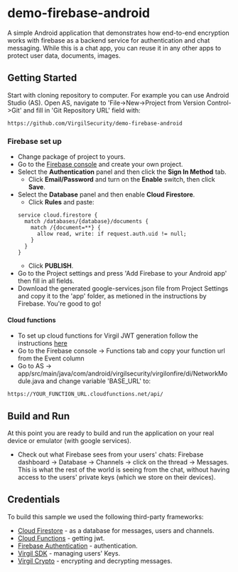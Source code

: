 # demo-firebase-android
A simple Android application that demonstrates how end-to-end encryption works with firebase as a backend service for authentication and chat messaging. While this is a chat app, you can reuse it in any other apps to protect user data, documents, images.

## Getting Started

Start with cloning repository to computer. For example you can use Android Studio (AS). Open AS, navigate to 'File->New->Project from Version Control->Git' and fill in 'Git Repository URL' field with: 
```
https://github.com/VirgilSecurity/demo-firebase-android
```

### Firebase set up
* Change package of project to yours. 
* Go to the [Firebase console](https://console.firebase.google.com) and create your own project.
* Select the **Authentication** panel and then click the **Sign In Method** tab.
  *  Click **Email/Password** and turn on the **Enable** switch, then click **Save**.
* Select the **Database** panel and then enable **Cloud Firestore**.
  * Click **Rules** and paste:
  ```
  service cloud.firestore {
    match /databases/{database}/documents {
      match /{document=**} {
        allow read, write: if request.auth.uid != null;
      }
    }
  }
  ```
  * Click **PUBLISH**.
* Go to the Project settings and press 'Add Firebase to your Android app' then fill in all fields.
* Download the generated google-services.json file from Project Settings and copy it to the 'app' folder, as metioned in the instructions by Firebase. You're good to go!

#### Cloud functions
* To set up cloud functions for Virgil JWT generation follow the instructions [here](https://github.com/VirgilSecurity/demo-firebase-func)
* Go to the Firebase console -> Functions tab and copy your function url from the Event column
* Go to AS -> app/src/main/java/com/android/virgilsecurity/virgilonfire/di/NetworkModule.java and change variable 'BASE_URL' to:
```
https://YOUR_FUNCTION_URL.cloudfunctions.net/api/
```

## Build and Run
At this point you are ready to build and run the application on your real device or emulator (with google services).
* Check out what Firebase sees from your users' chats: Firebase dashboard -> Database -> Channels -> click on the thread -> Messages. This is what the rest of the world is seeing from the chat, without having access to the users' private keys (which we store on their devices).

## Credentials

To build this sample we used the following third-party frameworks:

* [Cloud Firestore](https://firebase.google.com/docs/firestore/) - as a database for messages, users and channels.
* [Cloud Functions](https://firebase.google.com/docs/functions/) - getting jwt.
* [Firebase Authentication](https://firebase.google.com/docs/auth/) - authentication.
* [Virgil SDK](https://github.com/VirgilSecurity/virgil-sdk-x) - managing users' Keys.
* [Virgil Crypto](https://github.com/VirgilSecurity/virgil-foundation-x) - encrypting and decrypting messages.
